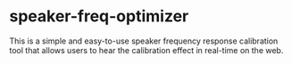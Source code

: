 # speaker-freq-optimizer
This is a simple and easy-to-use speaker frequency response calibration tool that allows users to hear the calibration effect in real-time on the web.
